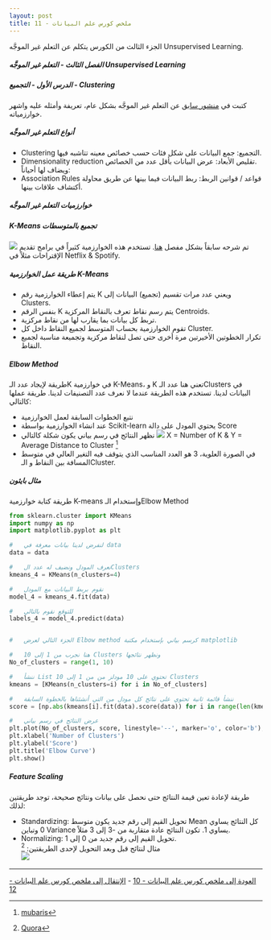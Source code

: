 ```yaml
---  
layout: post
title: ملخص كورس علم البيانات - 11
---  
```


الجزء الثالث من الكورس يتكلم عن التعلم غير الموجَّه Unsupervised Learning.  
  
  


##### الفصل الثالث - التعلم غير الموجَّه Unsupervised Learning  
##### الدرس الأول - التجميع - Clustering  
كتبت في [منشور سابق](https://alioh.github.io/Machine-Learning-for-Everyone-4/) عن التعلم غير الموجَّه بشكل عام، تعريفة وأمثله عليه واشهر خوارزمياته.  

##### أنواع التعلم غير الموجَّه  
* Clustering التجميع: جمع البيانات على شكل فئات حسب خصائص معينه تتاشبه فيها.  
* Dimensionality reduction تقليص الأبعاد: عرض البيانات بأقل عدد من الخصائص.  
ويضاف لها أحياناً: 
* Association Rules قواعد / قوانين الربط: ربط البيانات فيما بينها عن طريق محاولة أكتشاف علاقات بينها.

##### خوارزميات التعلم غير الموجَّه  

##### K-Means تجميع بالمتوسطات  
![](https://alioh.github.io/images/2019-2-12/2.png) 
تم شرحه سابقاً بشكل مفصل [هنا](https://alioh.github.io/Machine-Learning-for-Everyone-4/). تستخدم هذه الخوارزمية كثيراً في برامج تقديم الإقتراحات مثلاً في Netflix & Spotify.  

##### طريقة عمل الخوارزمية K-Means  
  * يتم إعطاء الخوارزمية رقم K ويعني عدد مرات تقسيم (تجميع) البيانات إلى Clusters.
  * بنفس الرقم K يتم رسم نقاط تعرف بالنقاط المركزية Centroids.
  * تربط كل بيانات بما يقارب لها من نقاط مركزية.
  * تقوم الخوارزمية بحساب المتوسط لجميع النقاط داخل كل Cluster.
  * تكرار الخطوتين الأخيرتين مرة أخرى حتى تصل لنقاط مركزية وتجميعة مناسبة لجميع النقاط.  

##### Elbow Method  
طريقة لإيجاد عدد الـK في خوارزمية K-Means، و K تعني هنا عدد الـClusters في البيانات لدينا. تستخدم هذه الطريقة عندما لا نعرف عدد التصنيفات لدينا. طريقة عملها كالتالي:  
* نتبع الخطوات السابقة لعمل الخوارزمية  
* عند انشاء الخوارزمية بواسطة Scikit-learn يحتوي المودل على دالة Score
* نظهر النتائج في رسم بياني يكون شكلة كالتالي
![](https://alioh.github.io/images/2019-4-11/ElbowMethod.jpg) 
X = Number of K & Y = Average Distance to Cluster [^1]
* في الصورة العلوية، 3 هو العدد المناسب الذي يتوقف فيه التغير العالي في متوسط المسافة بين النقاط و الـCluster.

##### مثال بايثون  
طريقة كتابة خوارزمية K-means وإستخدام الـElbow Method

```python
from sklearn.cluster import KMeans
import numpy as np
import matplotlib.pyplot as plt

#   لنفرض لدينا بيانات معرفة في data
data = data

#   نعرف المودل ونضيف له عدد الClusters
kmeans_4 = KMeans(n_clusters=4)

#   نقوم بربط البيانات مع المودل
model_4 = kmeans_4.fit(data)

#   للتوقع نقوم بالتالي
labels_4 = model_4.predict(data)


#   الجزء التالي لعرض Elbow method كرسم بياني بإستخدام مكتبة matplotlib

#   هنا نجرب من 1 إلى 10 Clusters ونظهر نتائجها
No_of_clusters = range(1, 10)

#   ننشأ List تحتوي على 10 مودلز من من 1 إلى 10 Clusters
kmeans = [KMeans(n_clusters=i) for i in No_of_clusters]

#   ننشأ قائمة ثانية تحتوي على نتائج كل مودل من التي أنشئناها بالخطوة السابقة
score = [np.abs(kmeans[i].fit(data).score(data)) for i in range(len(kmeans))]

#   عرض النتائج في رسم بياني
plt.plot(No_of_clusters, score, linestyle='--', marker='o', color='b');
plt.xlabel('Number of Clusters')
plt.ylabel('Score')
plt.title('Elbow Curve')
plt.show()
```

##### Feature Scaling  
طريقة لإعادة تعين قيمة النتائج حتى نحصل على بيانات ونتائج صحيحة، توجد طريقتين لذلك:  
* Standardizing: تحويل القيم إلى رقم جديد يكون متوسط Mean كل النتائج يساوي 0 وتباين Variance يساوي 1. تكون النتائج عادة متقاربة من -3 إلى 3 مثلاً.  
* Normalizing: تحويل القيم إلى رقم جديد من 0 إلى 1.  
مثال لنتائج قبل وبعد التحويل لإحدى الطريقتين: [^2]  
![](https://alioh.github.io/images/2019-4-11/FeatureScaling.png) 

-----
[العودة إلى ملخص كورس علم البيانات - 10](https://alioh.github.io/DSND-Notes-10/)   -   [الإنتقال إلى ملخص كورس علم البيانات - 12](https://alioh.github.io/DSND-Notes-12)  
  
  
[^1]: [mubaris](https://mubaris.com/posts/kmeans-clustering/)
[^2]: [Quora](https://www.quora.com/What-is-feature-scaling)